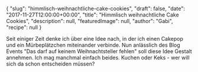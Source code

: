 {
    "slug": "himmlisch-weihnachtliche-cake-cookies",
    "draft": false,
    "date": "2017-11-27T12:00:00+00:00",
    "title": "Himmlisch weihnachtliche Cake Cookies",
    "description": null,
    "featuredImage": null,
    "author": "Gabi",
    "recipe": null
}

Seit einiger Zeit denke ich über eine Idee nach, in der ich einen Cakepop und ein Mürbeplätzchen miteinander verbinde. Nun anlässlich des Blog Events "Das darf auf keinem Weihnachtsteller fehlen" soll diese Idee Gestalt annehmen. Ich mag manchmal einfach beides. Kuchen oder Keks - wer will sich da schon entscheiden müssen?